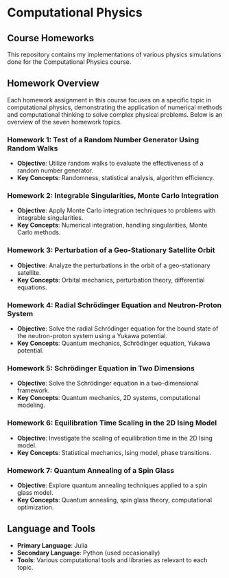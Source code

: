 # Computational Physics

## Course Homeworks
This repository contains my implementations of various physics simulations done for the Computational Physics course.

## Homework Overview
Each homework assignment in this course focuses on a specific topic in computational physics, demonstrating the application of numerical methods and computational thinking to solve complex physical problems. Below is an overview of the seven homework topics.

### Homework 1: Test of a Random Number Generator Using Random Walks
- **Objective**: Utilize random walks to evaluate the effectiveness of a random number generator.
- **Key Concepts**: Randomness, statistical analysis, algorithm efficiency.

### Homework 2: Integrable Singularities, Monte Carlo Integration
- **Objective**: Apply Monte Carlo integration techniques to problems with integrable singularities.
- **Key Concepts**: Numerical integration, handling singularities, Monte Carlo methods.

### Homework 3: Perturbation of a Geo-Stationary Satellite Orbit
- **Objective**: Analyze the perturbations in the orbit of a geo-stationary satellite.
- **Key Concepts**: Orbital mechanics, perturbation theory, differential equations.

### Homework 4: Radial Schrödinger Equation and Neutron-Proton System
- **Objective**: Solve the radial Schrödinger equation for the bound state of the neutron-proton system using a Yukawa potential.
- **Key Concepts**: Quantum mechanics, Schrödinger equation, Yukawa potential.

### Homework 5: Schrödinger Equation in Two Dimensions
- **Objective**: Solve the Schrödinger equation in a two-dimensional framework.
- **Key Concepts**: Quantum mechanics, 2D systems, computational modeling.

### Homework 6: Equilibration Time Scaling in the 2D Ising Model
- **Objective**: Investigate the scaling of equilibration time in the 2D Ising model.
- **Key Concepts**: Statistical mechanics, Ising model, phase transitions.

### Homework 7: Quantum Annealing of a Spin Glass
- **Objective**: Explore quantum annealing techniques applied to a spin glass model.
- **Key Concepts**: Quantum annealing, spin glass theory, computational optimization.

## Language and Tools
- **Primary Language**: Julia
- **Secondary Language**: Python (used occasionally)
- **Tools**: Various computational tools and libraries as relevant to each topic.
